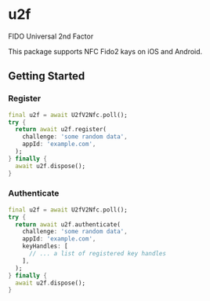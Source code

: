 # u2f

FIDO Universal 2nd Factor

This package supports NFC Fido2 kays on iOS and Android.

## Getting Started

### Register

```dart
final u2f = await U2fV2Nfc.poll();
try {
  return await u2f.register(
    challenge: 'some random data',
    appId: 'example.com',
  );
} finally {
  await u2f.dispose();
}
```

### Authenticate

```dart
final u2f = await U2fV2Nfc.poll();
try {
  return await u2f.authenticate(
    challenge: 'some random data',
    appId: 'example.com',
    keyHandles: [
      // ... a list of registered key handles
    ],
  );
} finally {
  await u2f.dispose();
}
```
